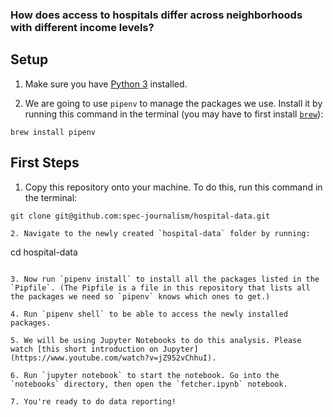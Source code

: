 <h3> How does access to hospitals differ across neighborhoods with different income levels? </h3>

## Setup

1. Make sure you have [Python 3](https://www.python.org/downloads/) installed.

2. We are going to use `pipenv` to manage the packages we use. Install it by running this command in the terminal (you may have to first install [`brew`](https://brew.sh)):
```
brew install pipenv
```


## First Steps

1. Copy this repository onto your machine. To do this, run this command in the terminal:
```
git clone git@github.com:spec-journalism/hospital-data.git

2. Navigate to the newly created `hospital-data` folder by running:
```
cd hospital-data
```

3. Now run `pipenv install` to install all the packages listed in the `Pipfile`. (The Pipfile is a file in this repository that lists all the packages we need so `pipenv` knows which ones to get.)

4. Run `pipenv shell` to be able to access the newly installed packages.

5. We will be using Jupyter Notebooks to do this analysis. Please watch [this short introduction on Jupyter](https://www.youtube.com/watch?v=jZ952vChhuI).

6. Run `jupyter notebook` to start the notebook. Go into the `notebooks` directory, then open the `fetcher.ipynb` notebook.

7. You're ready to do data reporting!
